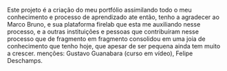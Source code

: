Este projeto é a criação do meu portfólio assimilando todo o meu conhecimento e processo de aprendizado ate então, tenho a agradecer ao Marco Bruno, e sua plataforma firelab que esta me auxiliando nesse processo, e a outras instituições e pessoas que contribuíram nesse processo que de fragmento em fragmento consolidou em uma joia de conhecimento que tenho hoje, que apesar de ser pequena ainda tem muito a crescer.
menções: Gustavo Guanabara (curso em vídeo), Felipe Deschamps.

